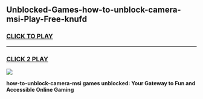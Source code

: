 
## Unblocked-Games-how-to-unblock-camera-msi-Play-Free-knufd
<h3>
<a href="https://premium76.site?title=how-to-unblock-camera-msi&ref=23A">CLICK TO PLAY</a></h3>
<hr>

<h3>
<a href="https://premium76.site?title=how-to-unblock-camera-msi&ref=23A">CLICK 2 PLAY</a>
  
</h3>

<a href="https://premium76.site?title=how-to-unblock-camera-msi&ref=23A"><img src="https://clearcache.store/games.png"></a>


**how-to-unblock-camera-msi games unblocked: Your Gateway to Fun and Accessible Online Gaming**
